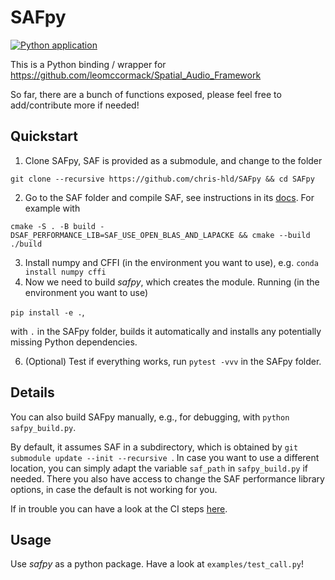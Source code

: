 # SAFpy

[![Python application](https://github.com/chris-hld/SAFpy/actions/workflows/python-safpy.yml/badge.svg)](https://github.com/chris-hld/SAFpy/actions/workflows/python-safpy.yml)

This is a Python binding / wrapper for
https://github.com/leomccormack/Spatial_Audio_Framework

So far, there are a bunch of functions exposed, please feel free to 
add/contribute more if needed!


Quickstart
---
1. Clone SAFpy, SAF is provided as a submodule, and change to the folder

```git clone --recursive https://github.com/chris-hld/SAFpy && cd SAFpy```

2. Go to the SAF folder and compile SAF, see instructions in its [docs](https://github.com/leomccormack/Spatial_Audio_Framework/blob/master/README.md). 
For example with

```cmake -S . -B build -DSAF_PERFORMANCE_LIB=SAF_USE_OPEN_BLAS_AND_LAPACKE && cmake --build ./build```

3. Install numpy and CFFI (in the environment you want to use), e.g. `conda install numpy cffi`
4. Now we need to build *safpy*, which creates the module. 
Running (in the environment you want to use)

```pip install -e .```,

with `.` in the SAFpy folder, builds it automatically and installs any potentially missing Python dependencies.

6. (Optional) Test if everything works, run `pytest -vvv` in the SAFpy folder.


Details
---
You can also build SAFpy manually, e.g., for debugging, with 
`python safpy_build.py`.

By default, it assumes SAF in a subdirectory, which is obtained by `git submodule update --init --recursive `. 
In case you want to use a different location, you can simply adapt the variable `saf_path` in `safpy_build.py` if needed.
There you also have access to change the SAF performance library options, in case the default is not working for you.

If in trouble you can have a look at the CI steps [here](https://github.com/chris-hld/SAFpy/blob/master/.github/workflows/python-safpy.yml).

Usage
---
Use *safpy* as a python package.
Have a look at `examples/test_call.py`!
